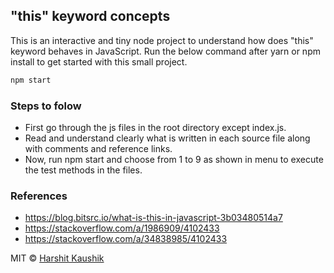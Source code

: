 ## "this" keyword concepts

This is an interactive and tiny node project to understand how does "this" keyword behaves in JavaScript.
Run the below command after yarn or npm install to get started with this small project.

```sh
npm start
```

### Steps to folow
- First go through the js files in the root directory except index.js.
- Read and understand clearly what is written in each source file along with comments and reference links.
- Now, run npm start and choose from 1 to 9 as shown in menu to execute the test methods in the files.

### References
- https://blog.bitsrc.io/what-is-this-in-javascript-3b03480514a7
- https://stackoverflow.com/a/1986909/4102433
- https://stackoverflow.com/a/34838985/4102433

MIT © [Harshit Kaushik](https://github.com/HarshitKaushik)